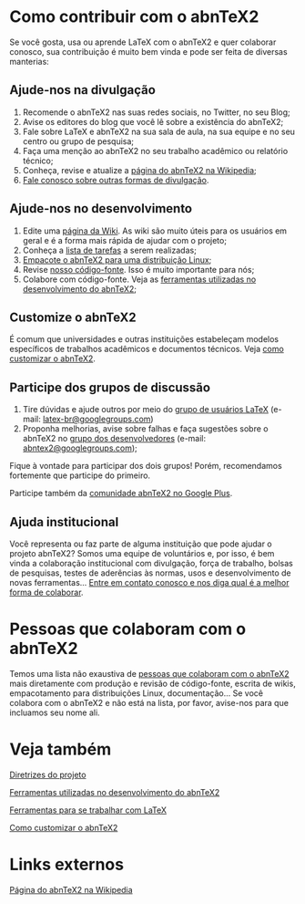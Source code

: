 # Como contribuir com o abnTeX2 #

Se você gosta, usa ou aprende LaTeX com o abnTeX2 e quer colaborar conosco, sua contribuição é muito bem vinda e pode ser feita de diversas manterias:

## Ajude-nos na divulgação ##

  1. Recomende o abnTeX2 nas suas redes sociais, no Twitter, no seu Blog;
  1. Avise os editores do blog que você lê sobre a existência do abnTeX2;
  1. Fale sobre LaTeX e abnTeX2 na sua sala de aula, na sua equipe e no seu centro ou grupo de pesquisa;
  1. Faça uma menção ao abnTeX2 no seu trabalho acadêmico ou relatório técnico;
  1. Conheça, revise e atualize a [página do abnTeX2 na Wikipedia](http://pt.wikipedia.org/wiki/AbnTeX2);
  1. [Fale conosco sobre outras formas de divulgação](mailto:abntex2@googlegroups.com).

## Ajude-nos no desenvolvimento ##

  1. Edite uma [página da Wiki](https://code.google.com/p/abntex2/w/list). As wiki são muito úteis para os usuários em geral e é a forma mais rápida de ajudar com o projeto;
  1. Conheça a [lista de tarefas](https://code.google.com/p/abntex2/issues/list) a serem realizadas;
  1. [Empacote o abnTeX2 para uma distribuição Linux](InstalacaoLinux#Chamada_de_empacotadores_para_o_abnTeX2.md);
  1. Revise [nosso código-fonte](https://code.google.com/p/abntex2/source/browse/). Isso é muito importante para nós;
  1. Colabore com código-fonte. Veja as [ferramentas utilizadas no desenvolvimento do abnTeX2](FerramentasDesenv.md);

## Customize o abnTeX2 ##

É comum que universidades e outras instituições estabeleçam modelos específicos de trabalhos acadêmicos e documentos técnicos. Veja [como customizar o abnTeX2](ComoCustomizar.md).

## Participe dos grupos de discussão ##

  1. Tire dúvidas e ajude outros por meio do [grupo de usuários LaTeX](http://groups.google.com/group/latex-br) (e-mail: [latex-br@googlegroups.com](mailto:latex-br@googlegroups.com))
  1. Proponha melhorias, avise sobre falhas e faça sugestões sobre o abnTeX2 no [grupo dos desenvolvedores](http://groups.google.com/group/abntex2) (e-mail: [abntex2@googlegroups.com](mailto:abntex2@googlegroups.com));

Fique à vontade para participar dos dois grupos! Porém, recomendamos fortemente que participe do primeiro.

Participe também da [comunidade abnTeX2 no Google Plus](https://plus.google.com/u/0/communities/105202176004387477100).

## Ajuda institucional ##

Você representa ou faz parte de alguma instituição que pode ajudar o projeto abnTeX2? Somos uma equipe de voluntários e, por isso, é bem vinda a colaboração institucional com divulgação, força de trabalho, bolsas de pesquisas, testes de aderências às normas, usos e desenvolvimento de novas ferramentas... [Entre em contato conosco e nos diga qual é a melhor forma de colaborar](mailto:abntex2@googlegroups.com).

# Pessoas que colaboram com o abnTeX2 #

Temos uma lista não exaustiva de [pessoas que colaboram com o abnTeX2](https://code.google.com/p/abntex2/people/list) mais diretamente com produção e revisão de código-fonte, escrita de wikis, empacotamento para distribuições Linux, documentação... Se você colabora com o abnTeX2 e não está na lista, por favor, avise-nos para que incluamos seu nome ali.

# Veja também #

[Diretrizes do projeto](Diretrizes.md)

[Ferramentas utilizadas no desenvolvimento do abnTeX2](FerramentasDesenv.md)

[Ferramentas para se trabalhar com LaTeX](Ferramentas.md)

[Como customizar o abnTeX2](ComoCustomizar.md)

# Links externos #

[Página do abnTeX2 na Wikipedia](http://pt.wikipedia.org/wiki/AbnTeX2)